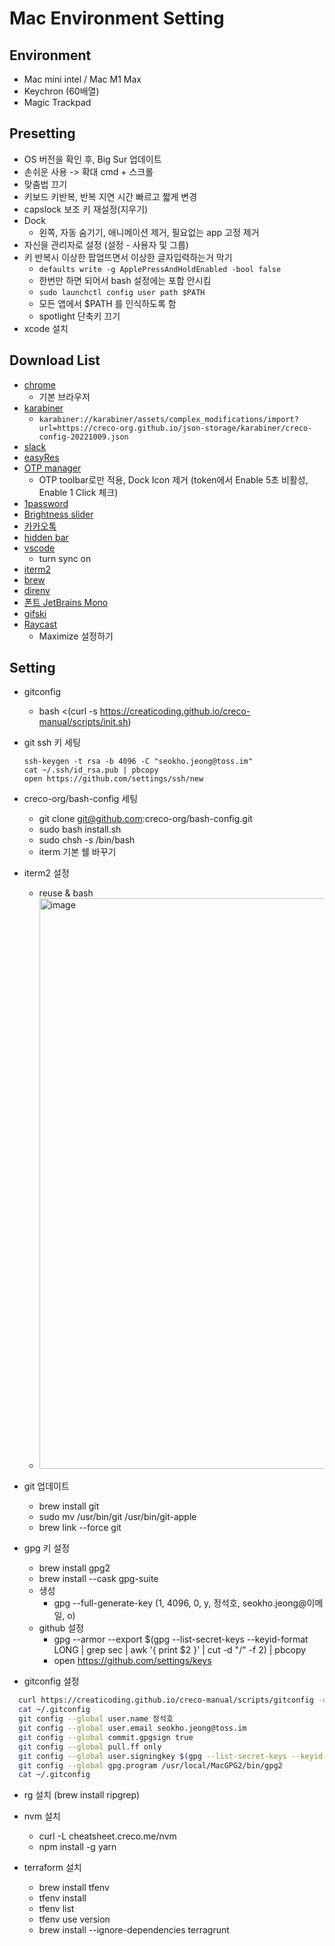 # Mac Environment Setting

## Environment

- Mac mini intel / Mac M1 Max
- Keychron (60배열)
- Magic Trackpad

## Presetting

- OS 버전을 확인 후, Big Sur 업데이트
- 손쉬운 사용 -> 확대 cmd + 스크롤
- 맞춤법 끄기
- 키보드 키반복, 반복 지연 시간 빠르고 짧게 변경
- capslock 보조 키 재설정(지우기)
- Dock 
  - 왼쪽, 자동 숨기기, 애니메이션 제거, 필요없는 app 고정 제거
- 자신을 관리자로 설정 (설정 - 사용자 및 그룹)
- 키 반복시 이상한 팝업뜨면서 이상한 글자입력하는거 막기
  - `defaults write -g ApplePressAndHoldEnabled -bool false`
  - 한번만 하면 되어서 bash 설정에는 포함 안시킴
  - `sudo launchctl config user path $PATH`
  - 모든 앱에서 $PATH 를 인식하도록 함
  - spotlight 단축키 끄기
- xcode 설치

## Download List

- [chrome](https://www.google.co.kr/chrome)
  - 기본 브라우저
- [karabiner](https://karabiner-elements.pqrs.org)
  - `karabiner://karabiner/assets/complex_modifications/import?url=https://creco-org.github.io/json-storage/karabiner/creco-config-20221009.json`
- [slack](https://slack.com/intl/ko-kr/downloads/mac)
- [easyRes](https://apps.apple.com/kr/app/easyres/id688211836?mt=120)
- [OTP manager](https://apps.apple.com/us/app/otp-manager/id928941247)
  - OTP toolbar로만 적용, Dock Icon 제거 (token에서 Enable 5초 비활성, Enable 1 Click 체크)
- [1password](https://1password.com/product/mac/)
- [Brightness slider](https://apps.apple.com/kr/app/brightness-slider/id456624497?mt=12)
- [카카오톡](https://apps.apple.com/kr/app/%EC%B9%B4%EC%B9%B4%EC%98%A4%ED%86%A1/id869223134?mt=12)
- [hidden bar](https://apps.apple.com/kr/app/hidden-bar/id1452453066?mt=12)
- [vscode](https://code.visualstudio.com/download)
  - turn sync on
- [iterm2](https://iterm2.com/)
- [brew](https://brew.sh/)
- [direnv](https://formulae.brew.sh/formula/direnv#default)
- [폰트 JetBrains Mono](https://www.jetbrains.com/ko-kr/lp/mono/)
- [gifski](https://gif.ski/)
- [Raycast](https://www.raycast.com/)
  - Maximize 설정하기

## Setting

- gitconfig
  - bash <(curl -s https://creaticoding.github.io/creco-manual/scripts/init.sh)

- git ssh 키 세팅

  ```
  ssh-keygen -t rsa -b 4096 -C "seokho.jeong@toss.im"
  cat ~/.ssh/id_rsa.pub | pbcopy
  open https://github.com/settings/ssh/new
  ```

- creco-org/bash-config 세팅
  - git clone git@github.com:creco-org/bash-config.git
  - sudo bash install.sh
  - sudo chsh -s /bin/bash
  - iterm 기본 쉘 바꾸기

- iterm2 설정
  - reuse & bash
  - <img width="913" alt="image" src="https://user-images.githubusercontent.com/33514304/187356256-74bc92d4-be45-4c05-9122-9fffd8ec8a26.png">


- git 업데이트
  - brew install git
  - sudo mv /usr/bin/git /usr/bin/git-apple
  - brew link --force git
  
- gpg 키 설정
  - brew install gpg2
  - brew install --cask gpg-suite
  - 생성
    - gpg --full-generate-key (1, 4096, 0, y, 정석호, seokho.jeong@이메일, o)
  - github 설정
    - gpg --armor --export  $(gpg --list-secret-keys --keyid-format LONG | grep sec | awk '{ print $2 }' | cut -d "/" -f 2) | pbcopy
    - open https://github.com/settings/keys

- gitconfig 설정

```bash
  curl https://creaticoding.github.io/creco-manual/scripts/gitconfig -o .gitconfig
  cat ~/.gitconfig
  git config --global user.name 정석호
  git config --global user.email seokho.jeong@toss.im
  git config --global commit.gpgsign true
  git config --global pull.ff only
  git config --global user.signingkey $(gpg --list-secret-keys --keyid-format LONG | grep sec | awk '{ print $2 }' | cut -d "/" -f 2)
  git config --global gpg.program /usr/local/MacGPG2/bin/gpg2
  cat ~/.gitconfig
```
- rg 설치 (brew install ripgrep)

- nvm 설치
  - curl -L cheatsheet.creco.me/nvm
  - npm install -g yarn

- terraform 설치
  - brew install tfenv
  - tfenv install
  - tfenv list
  - tfenv use version
  - brew install --ignore-dependencies terragrunt


